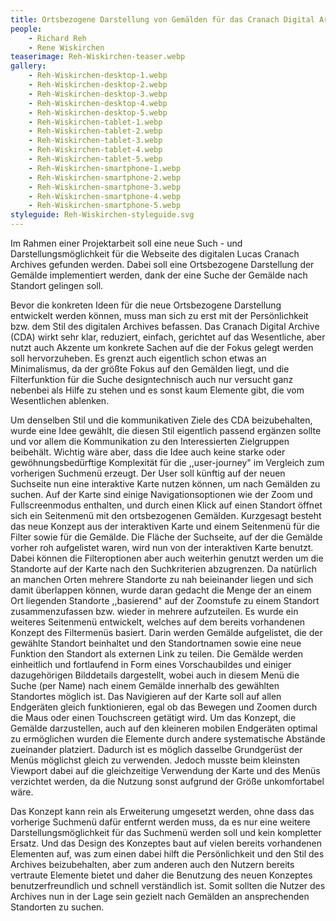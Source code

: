 ```yaml
---
title: Ortsbezogene Darstellung von Gemälden für das Cranach Digital Archieve (CDA)
people:
    - Richard Reh
    - Rene Wiskirchen
teaserimage: Reh-Wiskirchen-teaser.webp
gallery:
    - Reh-Wiskirchen-desktop-1.webp
    - Reh-Wiskirchen-desktop-2.webp
    - Reh-Wiskirchen-desktop-3.webp
    - Reh-Wiskirchen-desktop-4.webp
    - Reh-Wiskirchen-desktop-5.webp
    - Reh-Wiskirchen-tablet-1.webp
    - Reh-Wiskirchen-tablet-2.webp
    - Reh-Wiskirchen-tablet-3.webp
    - Reh-Wiskirchen-tablet-4.webp
    - Reh-Wiskirchen-tablet-5.webp
    - Reh-Wiskirchen-smartphone-1.webp
    - Reh-Wiskirchen-smartphone-2.webp
    - Reh-Wiskirchen-smartphone-3.webp
    - Reh-Wiskirchen-smartphone-4.webp
    - Reh-Wiskirchen-smartphone-5.webp
styleguide: Reh-Wiskirchen-styleguide.svg
---
```


Im Rahmen einer Projektarbeit soll eine neue Such - und Darstellungsmöglichkeit für die Webseite des digitalen Lucas Cranach Archives gefunden werden. Dabei soll eine Ortsbezogene Darstellung der Gemälde implementiert werden, dank der eine Suche der Gemälde nach Standort gelingen soll.

Bevor die konkreten Ideen für die neue Ortsbezogene Darstellung entwickelt werden können, muss man sich zu erst mit der Persönlichkeit bzw. dem Stil des digitalen Archives befassen. Das Cranach Digital Archive (CDA) wirkt sehr klar, reduziert, einfach, gerichtet auf das Wesentliche, aber nutzt auch Akzente um konkrete Sachen auf die der Fokus gelegt werden soll hervorzuheben. Es grenzt auch eigentlich schon etwas an Minimalismus, da der größte Fokus auf den Gemälden liegt, und die Filterfunktion für die Suche designtechnisch auch nur versucht ganz nebenbei als Hilfe zu stehen und es sonst kaum Elemente gibt, die vom Wesentlichen ablenken. 

Um denselben Stil und die kommunikativen Ziele des CDA beizubehalten, wurde eine Idee gewählt, die diesen Stil eigentlich passend ergänzen sollte und vor allem die Kommunikation zu den Interessierten Zielgruppen beibehält. Wichtig wäre aber, dass die Idee auch keine starke oder gewöhnungsbedürftige Komplexität für die ,,user-journey" im Vergleich zum vorherigen Suchmenü erzeugt. Der User soll künftig auf der neuen Suchseite nun eine interaktive Karte nutzen können, um nach Gemälden zu suchen. Auf der Karte sind einige Navigationsoptionen wie der Zoom und Fullscreenmodus enthalten, und durch einen Klick auf einen Standort öffnet sich ein Seitenmenü mit den ortsbezogenen Gemälden. Kurzgesagt besteht das neue Konzept aus der interaktiven Karte und einem Seitenmenü für die Filter sowie für die Gemälde. Die Fläche der Suchseite, auf der die Gemälde vorher roh aufgelistet waren, wird nun von der interaktiven Karte benutzt. Dabei können die Filteroptionen aber auch weiterhin genutzt werden um die Standorte auf der Karte nach den Suchkriterien abzugrenzen. Da natürlich an manchen Orten mehrere Standorte zu nah beieinander liegen und sich damit überlappen können, wurde daran gedacht die Menge der an einem Ort liegenden Standorte ,,basierend" auf der Zoomstufe zu einem Standort zusammenzufassen bzw. wieder in mehrere aufzuteilen. Es wurde ein weiteres Seitenmenü entwickelt, welches auf dem bereits vorhandenen Konzept des Filtermenüs basiert. Darin werden Gemälde aufgelistet, die der gewählte Standort beinhaltet und den Standortnamen sowie eine neue Funktion den Standort als externen Link zu teilen. Die Gemälde werden einheitlich und fortlaufend in Form eines Vorschaubildes und einiger dazugehörigen Bilddetails dargestellt, wobei auch in diesem Menü die Suche (per Name) nach einem Gemälde innerhalb des gewählten Standortes möglich ist. Das Navigieren auf der Karte soll auf allen Endgeräten gleich funktionieren, egal ob das Bewegen und Zoomen durch die Maus oder einen Touchscreen getätigt wird. Um das Konzept, die Gemälde darzustellen, auch auf den kleineren mobilen Endgeräten optimal zu ermöglichen wurden die Elemente durch andere systematische Abstände zueinander platziert. Dadurch ist es möglich dasselbe Grundgerüst der Menüs möglichst gleich zu verwenden. Jedoch musste beim kleinsten Viewport dabei auf die gleichzeitige Verwendung der Karte und des Menüs verzichtet werden, da die Nutzung sonst aufgrund der Größe unkomfortabel wäre.

Das Konzept kann rein als Erweiterung umgesetzt werden, ohne dass das vorherige Suchmenü dafür entfernt werden muss, da es nur eine weitere Darstellungsmöglichkeit für das Suchmenü werden soll und kein kompletter Ersatz. Und das Design des Konzeptes baut auf vielen bereits vorhandenen Elementen auf, was zum einen dabei hilft die Persönlichkeit und den Stil des Archives beizubehalten, aber zum anderen auch den Nutzern bereits vertraute Elemente bietet und daher die Benutzung des neuen Konzeptes benutzerfreundlich und schnell verständlich ist. Somit sollten die Nutzer des Archives nun in der Lage sein gezielt nach Gemälden an ansprechenden Standorten zu suchen.
